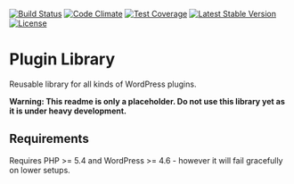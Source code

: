 [![Build Status](https://api.travis-ci.org/felixarntz/plugin-lib.png?branch=master)](https://travis-ci.org/felixarntz/plugin-lib)
[![Code Climate](https://codeclimate.com/github/felixarntz/plugin-lib/badges/gpa.svg)](https://codeclimate.com/github/felixarntz/plugin-lib)
[![Test Coverage](https://codeclimate.com/github/felixarntz/plugin-lib/badges/coverage.svg)](https://codeclimate.com/github/felixarntz/plugin-lib/coverage)
[![Latest Stable Version](https://poser.pugx.org/felixarntz/plugin-lib/version)](https://packagist.org/packages/felixarntz/plugin-lib)
[![License](https://poser.pugx.org/felixarntz/plugin-lib/license)](https://packagist.org/packages/felixarntz/plugin-lib)

# Plugin Library

Reusable library for all kinds of WordPress plugins.

**Warning: This readme is only a placeholder. Do not use this library yet as it is under heavy development.**

## Requirements

Requires PHP >= 5.4 and WordPress >= 4.6 - however it will fail gracefully on lower setups.
